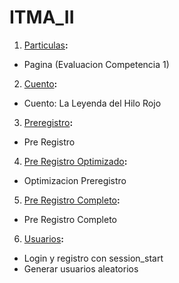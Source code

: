 # ITMA_II

1. [Particulas](https://github.com/armandobn/Sistemas-Web/tree/main/particulas)**:**
- Pagina (Evaluacion Competencia 1)

2.  [Cuento](https://github.com/armandobn/Sistemas-Web/tree/main/cuento)**:**
- Cuento: La Leyenda del Hilo Rojo 

3. [Preregistro](https://github.com/armandobn/Sistemas-Web/tree/main/preregistro)**:**
- Pre Registro

4. [Pre Registro Optimizado](https://github.com/armandobn/Sistemas-Web/tree/main/preregistro_Optimizado)**:**
- Optimizacion Preregistro

5. [Pre Registro Completo](https://github.com/armandobn/Sistemas-Web/tree/main/pre_complete)**:**
- Pre Registro Completo

6. [Usuarios](https://github.com/armandobn/Sistemas-Web/tree/main/usuarios)**:**
- Login y registro con session_start
- Generar usuarios aleatorios



